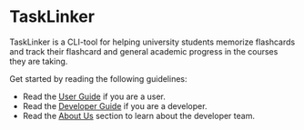 # TaskLinker

TaskLinker is a CLI-tool for helping university students memorize flashcards
and track their flashcard and general academic progress in the courses they are
taking.

Get started by reading the following guidelines:
* Read the [User Guide](UserGuide.md) if you are a user.
* Read the [Developer Guide](DeveloperGuide.md) if you are a developer.
* Read the [About Us](AboutUs.md) section to learn about the developer team.
